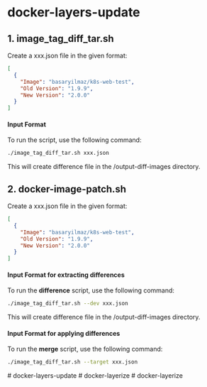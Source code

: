 # docker-layers-update

## **1. image_tag_diff_tar.sh**

<p>
    Create a xxx.json file in the given format:
</p>

```json
[
  {
    "Image": "basaryilmaz/k8s-web-test",
    "Old Version": "1.9.9",
    "New Version": "2.0.0"
  }
]
```

#### Input Format

<p>
To run the script, use the following command:
</p>

```bash
./image_tag_diff_tar.sh xxx.json
```

<p>
This will create difference file in the /output-diff-images directory.
</p>

## **2. docker-image-patch.sh**

<p>
    Create a xxx.json file in the given format:
</p>

```json
[
  {
    "Image": "basaryilmaz/k8s-web-test",
    "Old Version": "1.9.9",
    "New Version": "2.0.0"
  }
]
```

#### Input Format for extracting differences

<p>
To run the <strong>difference</strong> script, use the following command:
</p>

```bash
./image_tag_diff_tar.sh --dev xxx.json
```

<p>
This will create difference file in the /output-diff-images directory.
</p>

#### Input Format for applying differences

<p>
To run the <strong>merge</strong> script, use the following command:
</p>

```bash
./image_tag_diff_tar.sh --target xxx.json
```
#   d o c k e r - l a y e r s - u p d a t e  
 #   d o c k e r - l a y e r i z e  
 #   d o c k e r - l a y e r i z e  
 